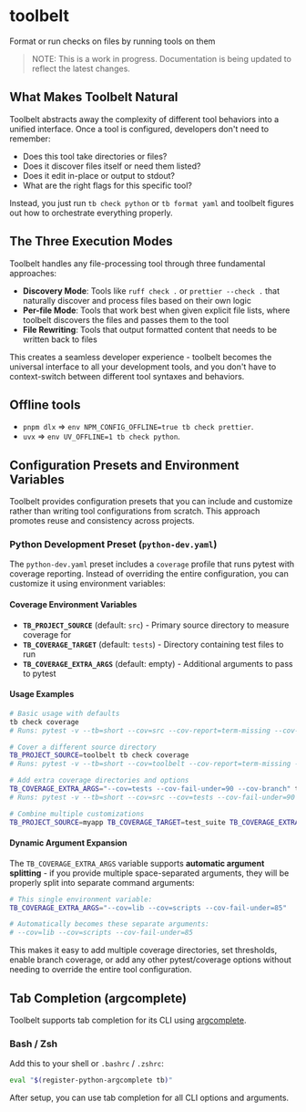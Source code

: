 # toolbelt

Format or run checks on files by running tools on them

> NOTE: This is a work in progress. Documentation is being updated to reflect
> the latest changes.

## What Makes Toolbelt Natural

Toolbelt abstracts away the complexity of different tool behaviors into a
unified interface. Once a tool is configured, developers don't need to remember:

- Does this tool take directories or files?
- Does it discover files itself or need them listed?
- Does it edit in-place or output to stdout?
- What are the right flags for this specific tool?

Instead, you just run `tb check python` or `tb format yaml` and toolbelt figures
out how to orchestrate everything properly.

## The Three Execution Modes

Toolbelt handles any file-processing tool through three fundamental approaches:

- **Discovery Mode**: Tools like `ruff check .` or `prettier --check .` that
  naturally discover and process files based on their own logic
- **Per-file Mode**: Tools that work best when given explicit file lists, where
  toolbelt discovers the files and passes them to the tool
- **File Rewriting**: Tools that output formatted content that needs to be
  written back to files

This creates a seamless developer experience - toolbelt becomes the universal
interface to all your development tools, and you don't have to context-switch
between different tool syntaxes and behaviors.

## Offline tools

- `pnpm dlx` => `env NPM_CONFIG_OFFLINE=true tb check prettier`.
- `uvx` => `env UV_OFFLINE=1 tb check python`.

## Configuration Presets and Environment Variables

Toolbelt provides configuration presets that you can include and customize
rather than writing tool configurations from scratch. This approach promotes
reuse and consistency across projects.

### Python Development Preset (`python-dev.yaml`)

The `python-dev.yaml` preset includes a `coverage` profile that runs pytest with
coverage reporting. Instead of overriding the entire configuration, you can
customize it using environment variables:

#### Coverage Environment Variables

- **`TB_PROJECT_SOURCE`** (default: `src`) - Primary source directory to measure
  coverage for
- **`TB_COVERAGE_TARGET`** (default: `tests`) - Directory containing test files
  to run
- **`TB_COVERAGE_EXTRA_ARGS`** (default: empty) - Additional arguments to pass
  to pytest

#### Usage Examples

```bash
# Basic usage with defaults
tb check coverage
# Runs: pytest -v --tb=short --cov=src --cov-report=term-missing --cov-report=html:.coverage-files/htmlcov tests

# Cover a different source directory
TB_PROJECT_SOURCE=toolbelt tb check coverage
# Runs: pytest -v --tb=short --cov=toolbelt --cov-report=term-missing --cov-report=html:.coverage-files/htmlcov tests

# Add extra coverage directories and options
TB_COVERAGE_EXTRA_ARGS="--cov=tests --cov-fail-under=90 --cov-branch" tb check coverage
# Runs: pytest -v --tb=short --cov=src --cov=tests --cov-fail-under=90 --cov-branch --cov-report=term-missing --cov-report=html:.coverage-files/htmlcov tests

# Combine multiple customizations
TB_PROJECT_SOURCE=myapp TB_COVERAGE_TARGET=test_suite TB_COVERAGE_EXTRA_ARGS="--cov=scripts --cov-fail-under=80" tb check coverage
```

#### Dynamic Argument Expansion

The `TB_COVERAGE_EXTRA_ARGS` variable supports **automatic argument
splitting** - if you provide multiple space-separated arguments, they will be
properly split into separate command arguments:

```bash
# This single environment variable:
TB_COVERAGE_EXTRA_ARGS="--cov=lib --cov=scripts --cov-fail-under=85"

# Automatically becomes these separate arguments:
# --cov=lib --cov=scripts --cov-fail-under=85
```

This makes it easy to add multiple coverage directories, set thresholds, enable
branch coverage, or add any other pytest/coverage options without needing to
override the entire tool configuration.

## Tab Completion (argcomplete)

Toolbelt supports tab completion for its CLI using
[argcomplete](https://pypi.org/project/argcomplete/).

### Bash / Zsh

Add this to your shell or `.bashrc` / `.zshrc`:

```bash
eval "$(register-python-argcomplete tb)"
```

After setup, you can use tab completion for all CLI options and arguments.
